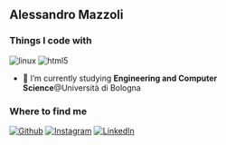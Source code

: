 ## Alessandro Mazzoli

<h3>Things I code with</h3>
<p
  <img alt="Git" src="https://img.shields.io/badge/-Git?style=for-the-badge&logo=git&logoColor=white&label=Git" />
  <img alt="linux" src="https://img.shields.io/badge/-Linux?style=for-the-badge&logo=linux&logoColor=white&label=Linux" />
  <img alt="html5" src="https://img.shields.io/badge/-HTML5-E34F26?style=flat-square&logo=html5&logoColor=white" />
</p>

- 🔭 I’m currently studying **Engineering and Computer Science**@Università di Bologna

<h3>Where to find me</h3>
<p>
  <a href="https://github.com/alemazzo" target="_blank"><img alt="Github" src="https://img.shields.io/badge/GitHub-%2312100E.svg?&style=for-the-badge&logo=Github&logoColor=white" /></a> 
  <a href="https://www.instagram.com/alessandro.py/" target="_blank"><img alt="Instagram" src="https://img.shields.io/badge/instagram-%231DA1F2.svg?&style=for-the-badge&logo=instagram&logoColor=white" /></a> 
  <a href="https://www.linkedin.com/in/alessandro-mazzoli-009868140/" target="_blank"><img alt="LinkedIn" src="https://img.shields.io/badge/linkedin-%230077B5.svg?&style=for-the-badge&logo=linkedin&logoColor=white" /></a> 
</p>

<!--
**alemazzo/alemazzo** is a ✨ _special_ ✨ repository because its `README.md` (this file) appears on your GitHub profile.

Here are some ideas to get you started:

- 🔭 I’m currently working on ...
- 🌱 I’m currently learning ...
- 👯 I’m looking to collaborate on ...
- 🤔 I’m looking for help with ...
- 💬 Ask me about ...
- 📫 How to reach me: ...
- 😄 Pronouns: ...
- ⚡ Fun fact: ...
-->
